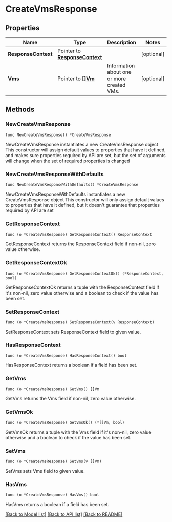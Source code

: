 # CreateVmsResponse

## Properties

Name | Type | Description | Notes
------------ | ------------- | ------------- | -------------
**ResponseContext** | Pointer to [**ResponseContext**](ResponseContext.md) |  | [optional] 
**Vms** | Pointer to [**[]Vm**](Vm.md) | Information about one or more created VMs. | [optional] 

## Methods

### NewCreateVmsResponse

`func NewCreateVmsResponse() *CreateVmsResponse`

NewCreateVmsResponse instantiates a new CreateVmsResponse object
This constructor will assign default values to properties that have it defined,
and makes sure properties required by API are set, but the set of arguments
will change when the set of required properties is changed

### NewCreateVmsResponseWithDefaults

`func NewCreateVmsResponseWithDefaults() *CreateVmsResponse`

NewCreateVmsResponseWithDefaults instantiates a new CreateVmsResponse object
This constructor will only assign default values to properties that have it defined,
but it doesn't guarantee that properties required by API are set

### GetResponseContext

`func (o *CreateVmsResponse) GetResponseContext() ResponseContext`

GetResponseContext returns the ResponseContext field if non-nil, zero value otherwise.

### GetResponseContextOk

`func (o *CreateVmsResponse) GetResponseContextOk() (*ResponseContext, bool)`

GetResponseContextOk returns a tuple with the ResponseContext field if it's non-nil, zero value otherwise
and a boolean to check if the value has been set.

### SetResponseContext

`func (o *CreateVmsResponse) SetResponseContext(v ResponseContext)`

SetResponseContext sets ResponseContext field to given value.

### HasResponseContext

`func (o *CreateVmsResponse) HasResponseContext() bool`

HasResponseContext returns a boolean if a field has been set.

### GetVms

`func (o *CreateVmsResponse) GetVms() []Vm`

GetVms returns the Vms field if non-nil, zero value otherwise.

### GetVmsOk

`func (o *CreateVmsResponse) GetVmsOk() (*[]Vm, bool)`

GetVmsOk returns a tuple with the Vms field if it's non-nil, zero value otherwise
and a boolean to check if the value has been set.

### SetVms

`func (o *CreateVmsResponse) SetVms(v []Vm)`

SetVms sets Vms field to given value.

### HasVms

`func (o *CreateVmsResponse) HasVms() bool`

HasVms returns a boolean if a field has been set.


[[Back to Model list]](../README.md#documentation-for-models) [[Back to API list]](../README.md#documentation-for-api-endpoints) [[Back to README]](../README.md)


